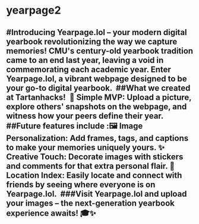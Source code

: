 # yearpage2

#Introducing Yearpage.lol – your modern digital yearbook revolutionizing the way we capture memories!
CMU's century-old yearbook tradition came to an end last year, leaving a void in commemorating each academic year. Enter Yearpage.lol, a vibrant webpage designed to be your go-to digital yearbook. 
##What we created at Tartanhacks!  📸 Simple MVP: Upload a picture, explore others' snapshots on the webpage, and witness how your peers define their year.
 ##Future features include :🖼️ Image Personalization: Add frames, tags, and captions to make your memories uniquely yours. ✨ Creative Touch: Decorate images with stickers and comments for that extra personal flair. 📍 Location Index: Easily locate and connect with friends by seeing where everyone is on Yearpage.lol.
 ###Visit Yearpage.lol and upload your images – the next-generation yearbook experience awaits! 🎓✨
--
